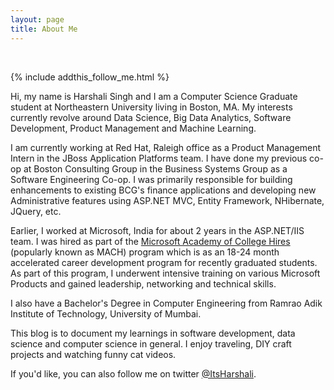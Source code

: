 ```yaml
---
layout: page
title: About Me
---
```


<div class="circularProfilePic"></div>

<br>

{% include addthis_follow_me.html %}

Hi, my name is Harshali Singh and I am a Computer Science Graduate student at Northeastern University living in Boston, MA. My interests currently revolve around Data Science, Big Data Analytics, Software Development, Product Management and Machine Learning. 

I am currently working at Red Hat, Raleigh office as a Product Management Intern in the JBoss Application Platforms team. I have done my previous co-op at Boston Consulting Group in the Business Systems Group as a Software Engineering Co-op. I was primarily responsible for building enhancements to existing BCG's finance applications and developing new Administrative features using ASP.NET MVC, Entity Framework, NHibernate, JQuery, etc.

Earlier, I worked at Microsoft, India for about 2 years in the ASP.NET/IIS team. I was hired as part of the [Microsoft Academy of College Hires](https://careers.microsoft.com/students/mach) (popularly known as MACH) program which is as an 18-24 month accelerated career development program for recently graduated students. As part of this program, I underwent intensive training on various Microsoft Products and gained leadership, networking and technical skills.

I also have a Bachelor's Degree in Computer Engineering from Ramrao Adik Institute of Technology, University of Mumbai. 

This blog is to document my learnings in software development, data science and computer science in general. I enjoy traveling, DIY craft projects and watching funny cat videos. 

If you'd like, you can also follow me on twitter [@ItsHarshali](https://twitter.com/ItsHarshali).